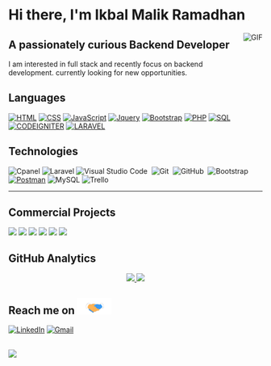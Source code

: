 # Hi there, I'm Ikbal Malik Ramadhan <img alt="GIF" src="https://github.com/SatYu26/SatYu26/blob/master/Assets/wave.gif" width="0.1vw" /> 

<img align="right" alt="GIF" height="160px" src="https://octodex.github.com/images/daftpunktocat-guy.gif" />

## A passionately curious Backend Developer

I am interested in full stack and recently focus on backend development. currently looking for new opportunities.

## Languages

[![HTML](https://img.shields.io/badge/-HTML-05122A?style=flat&logo=HTML5)](http://pemira.unsap.ac.id)
[![CSS](https://img.shields.io/badge/-CSS-05122A?style=flat&logo=CSS3&logoColor=1572B6)](http://pemira.unsap.ac.id)
[![JavaScript](https://img.shields.io/badge/-JavaScript-000?&logo=JavaScript)](http://pemira.unsap.ac.id)
[![Jquery](https://img.shields.io/badge/-Jquery-05122A?style=flat&logo=Jquery)](http://pemira.unsap.ac.id)
[![Bootstrap](https://img.shields.io/badge/-Bootstrap-05122A?style=flat&logo=Bootstrap)](http://pemira.unsap.ac.id)
[![PHP](https://img.shields.io/badge/-PHP-000?&logo=PHP)](http://pemira.unsap.ac.id)
[![SQL](https://img.shields.io/badge/-SQL-000?&logo=MySQL)](http://pemira.unsap.ac.id)
[![CODEIGNITER](https://img.shields.io/badge/-CODEIGNITER_3-000?&logo=CODEIGNITER)](http://pemira.unsap.ac.id)
[![LARAVEL](https://img.shields.io/badge/-Laravel-000?&logo=Laravel)](http://pemira.unsap.ac.id)

## Technologies

![Cpanel](https://img.shields.io/badge/-Cpanel-000?&logo=Cpanel&logoColor=F90)
![Laravel](https://img.shields.io/badge/-Laravel-000?&logo=Laravel)
![Visual Studio Code](https://img.shields.io/badge/-Visual%20Studio%20Code-05122A?style=flat&logo=visual-studio-code&logoColor=007ACC)&nbsp;
![Git](https://img.shields.io/badge/-Git-05122A?style=flat&logo=git)&nbsp;
![GitHub](https://img.shields.io/badge/-GitHub-05122A?style=flat&logo=github)&nbsp;
![Bootstrap](https://img.shields.io/badge/-Bootstrap-2CA5E0?style=flat&logo=bootstrap&logoColor=563D7C)
[![Postman](https://img.shields.io/badge/Postman-FF6C37?style=flat&logo=Postman&logoColor=white)]()
![MySQL](https://img.shields.io/badge/MySQL-00000F?style=flat&logo=mysql&logoColor=white)
![Trello](https://img.shields.io/badge/Trello-0052CC?style=flat&logo=trello&logoColor=white)

----

## Commercial Projects

[![](https://img.shields.io/badge/-🧬%20E%20Voting%20-000)](http://pemira.unsap.ac.id)
[![](https://img.shields.io/badge/-🧬%20Inimahsumedang%20-000)](https://inimahsumedang.com/)
[![](https://img.shields.io/badge/-🧬%20JayaDwara%20-000)](https://jayadwara.id/)
[![](https://img.shields.io/badge/-🧬%20Sumedang%20Lebaran%20Realtime%20-000)](https://lebaran.sumedangkab.go.id/)
[![](https://img.shields.io/badge/-🧬%20SIKASEP%20-000)](https://sikasep.sumedangkab.go.id/)
[![](https://img.shields.io/badge/-🧬%20Tahungoding%20-000)](https://tahungoding.id/)

## GitHub Analytics

<p align="center">
<a href="https://github.com/hippies67">
  <img height="180em" src="https://github-readme-stats-eight-theta.vercel.app/api?username=hippies67&show_icons=true&theme=algolia&include_all_commits=true&count_private=true"/>
  <img height="180em" src="https://github-readme-stats-eight-theta.vercel.app/api/top-langs/?username=hippies67&layout=compact&langs_count=8&theme=algolia"/>
</a>
</p>

## Reach me on <img src="https://github.com/SatYu26/SatYu26/blob/master/Assets/Handshake.gif" height="32px">

[![LinkedIn](https://img.shields.io/badge/LinkedIn-0077B5?style=flat&logo=linkedin&logoColor=white)](https://www.linkedin.com/in/ikbal-malik-ramadhan-780669198/)
[![Gmail](https://img.shields.io/badge/ikbal.malik26@gmail.com-D14836?style=flat&logo=gmail&logoColor=white)](mailto:ikbal.malik26@gmail.com)

<br />

<img src="https://imgur.com/rilHVxA.png"/>
